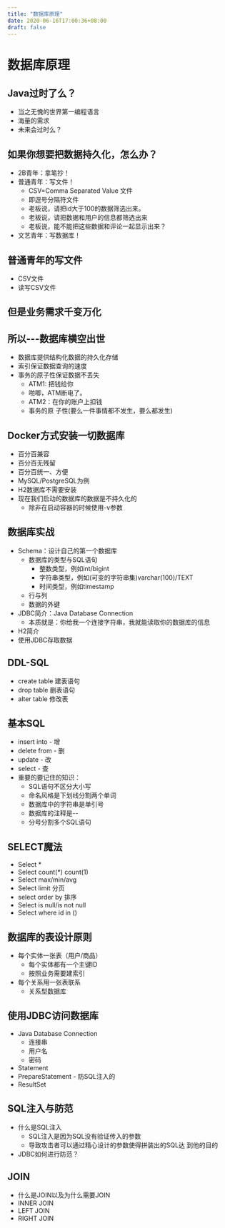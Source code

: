 ```yaml
---
title: "数据库原理"
date: 2020-06-16T17:00:36+08:00
draft: false
---
```


# 数据库原理
Java过时了么？
---
* 当之⽆愧的世界第⼀编程语⾔
* 海量的需求
* 未来会过时么？

如果你想要把数据持久化，怎么办？
---
* 2B⻘年：拿笔抄！
* 普通⻘年：写⽂件！
  * CSV=Comma Separated Value ⽂件
  * 即逗号分隔符⽂件
  * ⽼板说，请把id⼤于100的数据筛选出来。
  * ⽼板说，请把数据和⽤户的信息都筛选出来
  * ⽼板说，能不能把这些数据和评论⼀起显示出来？
* ⽂艺⻘年：写数据库！

普通⻘年的写⽂件
---
* CSV⽂件
* 读写CSV⽂件

但是业务需求千变万化
---
所以---数据库横空出世
---
* 数据库提供结构化数据的持久化存储
* 索引保证数据查询的速度
* 事务的原⼦性保证数据不丢失
  * ATM1: 把钱给你
  * 啪唧，ATM断电了。
  * ATM2：在你的账户上扣钱
  * 事务的原 子性(要么一件事情都不发生，要么都发生)

Docker⽅式安装⼀切数据库
---
* 百分百兼容
* 百分百⽆残留
* 百分百统⼀、⽅便
* MySQL/PostgreSQL为例
* H2数据库不需要安装
* 现在我们启动的数据库的数据是不持久化的
  * 除⾮在启动容器的时候使⽤-v参数

数据库实战
---
* Schema：设计⾃⼰的第⼀个数据库
  * 数据库的类型与SQL语句
     * 整数类型，例如int/bigint
     * 字符串类型，例如(可变的字符串集)varchar(100)/TEXT
     * 时间类型，例如timestamp
  * ⾏与列
  * 数据的外键
* JDBC简介：Java Database Connection
  * 本质就是：你给我⼀个连接字符串，我就能读取你的数据库的信息
* H2简介
* 使⽤JDBC存取数据

DDL-SQL
---
* create table 建表语句
* drop table 删表语句
* alter table 修改表

基本SQL
---
* insert into - 增
* delete from - 删
* update - 改
* select - 查
* 重要的要记住的知识：
  * SQL语句不区分⼤⼩写
  * 命名⻛格是下划线分割两个单词
  * 数据库中的字符串是单引号
  * 数据库的注释是--
  * 分号分割多个SQL语句

SELECT魔法
---
* Select *
* Select count(*) count(1)
* Select max/min/avg
* Select limit 分⻚
* select order by 排序
* Select is null/is not null
* Select where id in ()

数据库的表设计原则
---
* 每个实体⼀张表（⽤户/商品）
  * 每个实体都有⼀个主键ID
  * 按照业务需要建索引
* 每个关系⽤⼀张表联系
  * 关系型数据库

使⽤JDBC访问数据库  
---
* Java Database Connection
  * 连接串
  * ⽤户名
  * 密码
* Statement
* PrepareStatement - 防SQL注⼊的
* ResultSet

SQL注⼊与防范
---
* 什么是SQL注⼊
  * SQL注⼊是因为SQL没有验证传⼊的参数
  * 导致攻击者可以通过精⼼设计的参数使得拼装出的SQL达
到他的⽬的
* JDBC如何进⾏防范？

JOIN
---
* 什么是JOIN以及为什么需要JOIN
* INNER JOIN
* LEFT JOIN
* RIGHT JOIN